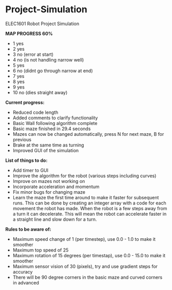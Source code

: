 # Project-Simulation
ELEC1601 Robot Project Simulation

**MAP PROGRESS 60%**
* 1 yes
* 2 yes
* 3 no (error at start)
* 4 no (is not handling narrow well) 
* 5 yes
* 6 no (didnt go through narrow at end) 
* 7 yes 
* 8 yes 
* 9 yes 
* 10 no (dies straight away)

**Current progress:**
* Reduced code length
* Added comments to clarify functionality
* Basic Wall following algorithm complete
* Basic maze finished in 29.4 seconds
* Mazes can now be changed automatically, press N for next maze, B for previous
* Brake at the same time as turning
* Improved GUI of the simulation


**List of things to do:**
* Add timer to GUI
* Improve the algorithm for the robot (various steps including curves)
* Improve on mazes not working on
* Incorporate acceleration and momentum
* Fix minor bugs for changing maze
* Learn the maze the first time around to make it faster for subsequent runs. 
This can be done by creating an integer array with a code for each movement the
robot has made. When the robot is a few steps away from a turn it can decelerate.
This will mean the robot can accelerate faster in a straight line and slow down for a turn.

**Rules to be aware of:**
* Maximum speed change of 1 (per timestep), 
    use 0.0 - 1.0 to make it smoother
* Maximum top speed of 25
* Maximum rotation of 15 degrees (per timestap), 
    use 0.0 - 15.0 to make it smoother
* Maximum sensor vision of 30 (pixels), 
    try and use gradient steps for accuracy
* There will be 90 degree corners in the basic maze and curved corners in advanced
